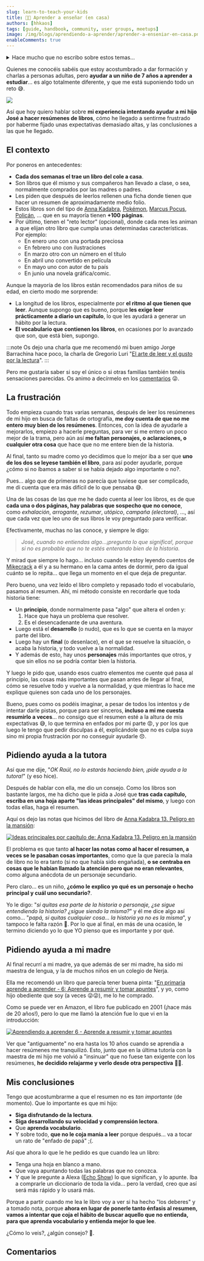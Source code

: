 ```yaml
---
slug: learn-to-teach-your-kids
title: 👨‍🏫 Aprender a enseñar (en casa)
authors: [hhkaos]
tags: [guide, handbook, community, user groups, meetups]
image: /img/blogs/aprendiendo-a-aprender/aprender-a-enseniar-en-casa.png
enableComments: true 
---
```


<details><summary>Hace mucho que no escribo sobre estos temas...</summary>
<p>

Concretamente desde que lancé el [amago de blog familiar](https://familiajimenezcano.wordpress.com/) (en 2018), aunque espero poder sacar tiempo otro día para compartir estas experiencias. 

La verdad es que me gustaría compartir cómo estoy intentando involucrarme en el colegio de mi hijo. A través del AMPA y de otras formas, y de las iniciativas en las que he participado allí últimanente. Por ejemplo:
* Una charla a los alumnos y alumnas de 3º y 4º de ESO (de 14 a 16 años) en unas jornadas de orientación profesional, en la que compartí mi experiencia con ellos (empezando desde que tenía su edad hasta hoy). 
* Un coloquio junto a [Gabriel Zabal](https://www.linkedin.com/in/gabrielzabal/), para las madres y padres con menores de más de 10 años a su cargo, principalmente centrado en los riesgos asociados a las nuevas tecnologías, usando las redes sociales como hilo conductor pero tocando muchos temas más.
* O mi experiencia participando con ellos en los campeonatos del día del deporte.

Si os interesan estos temas decídmelo en los [comentarios](#comentarios) (para priorizarlo) 😉.

</p>
</details>

Quienes me conocéis sabéis que estoy acostumbrado a dar formación y charlas a personas adultas, pero **ayudar a un niño de 7 años a aprender a estudiar**... es algo totalmente diferente, y que me está suponiendo todo un reto 😅.

<div style={{textAlign: 'center'}}>

  ![](/img/blogs/aprendiendo-a-aprender/teaching-at-home.png)

</div>


Así que hoy quiero hablar sobre **mi experiencia intentando ayudar a mi hijo José a hacer resúmenes de libros**, cómo he llegado a sentirme frustrado por haberme fijado unas expectativas demasiado altas, y las conclusiones a las que he llegado. 

## El contexto

Por poneros en antecedentes:
* **Cada dos semanas el trae un libro del cole a casa**.
* Son libros que él mismo y sus compañeros han llevado a clase, o sea, normalmente comprados por las madres o padres.
* Les piden que después de leerlos rellenen una ficha donde tienen que hacer un resumen de aproximadamente medio folio.
* Estos libros son del tipo de [Anna Kadabra](https://www.amazon.es/anna-kadabra/s?k=anna+kadabra), [Pokémon](https://www.amazon.es/Pok%C3%A9mon-Aventuras-Gigamax-combate-FlipAventura/dp/8418594330), [Marcus Pocus](https://www.amazon.es/Marcus-Pocus-1-Magia-domicilio/dp/8408254154/ref=sr_1_1?dib=eyJ2IjoiMSJ9.nzcrwM6Pe2S_Yq-RGmFVs5UHO5uYgDEnS27SX3-dKkyIID6F589uCXo4WGgeoMA0-C3q4-XOdlq1iTI6fgXsgca0UygLzFEr_3ykPMNsZewxzuF3g3FzSh2dg_Sg_uCylpqvypA1r482QA6el_wuYWZ0KEVCHo4yrroqPAlPuuQ51YtSsLfbp6q0dFObpBz37nDGzJuGnE2KGmy9027r7CcnX3vORc6JTgijZn1A4jBi6LMKoa69mrO5KzOr-vlYBixpTTdQqTQOmOZvAnAX2NhbeDuVnO57ZgHZWk9bH7M.5Snv_xMSWF2rmR9Rof5iyCbwGj_4VuYOheFuguN24J4&dib_tag=se&keywords=marcus+pocus&qid=1717312424&sr=8-1), [Policán](https://www.amazon.es/Polic%C3%A1n-Capit%C3%A1n-Calzoncillos-Dav-Pilkey/dp/8467594454/ref=pd_sbs_d_sccl_3_3/258-4414333-6094921?pd_rd_w=en7hC&content-id=amzn1.sym.5361c8f8-f11e-4bfa-91f1-8c7de1eb4cca&pf_rd_p=5361c8f8-f11e-4bfa-91f1-8c7de1eb4cca&pf_rd_r=K6RMMGQP02TTW1HT42X5&pd_rd_wg=eMOPM&pd_rd_r=0d4fe935-1688-436c-a118-3f9bb482cf97&pd_rd_i=8467594454&psc=1), ... que en su mayoría tienen **+100 páginas**.
* Por último, tienen el "reto lector" (opcional), donde cada mes les animan a que elijan otro libro que cumpla unas determinadas características. Por ejemplo:
  * En enero uno con una portada preciosa
  * En febrero uno con ilustraciones
  * En marzo otro con un número en el título
  * En abril uno convertido en película
  * En mayo uno con autor de tu país
  * En junio una novela gráfica/comic.

Aunque la mayoría de los libros están recomendados para niños de su edad, en cierto modo me sorprende:
  * La longitud de los libros, especialmente por **el ritmo al que tienen que leer**. Aunque supongo que es bueno, porque **les exige leer prácticamente a diario un capítulo**, lo que les ayudará a generar un hábito por la lectura.
  * **El vocabulario que contienen los libros**, en ocasiones por lo avanzado que son, que está bien, supongo.

:::note
Os dejo una charla que me recomendó mi buen amigo Jorge Barrachina hace poco, la charla de Gregorio Luri "[El arte de leer y el gusto por la lectura](https://www.youtube.com/watch?v=7UtwJHkhJ0s)".
:::


Pero me gustaría saber si soy el único  o si otras familias también tenéis sensaciones parecidas. Os animo a decírmelo en los [comentarios](#commentarios) 😜.

<!-- 
:::note

::: -->


## La frustración

Todo empieza cuando tras varias semanas, después de leer los resúmenes de mi hijo en busca de faltas de ortografía, **me doy cuenta de que no me entero muy bien de los resúmenes**. Entonces, con la idea de ayudarle a mejorarlos, empiezo a hacerle preguntas, para ver si me entero un poco mejor de la trama, pero aún así **me faltan personajes, o aclaraciones, o cualquier otra cosa** que hace que no me entere bien de la historia.

Al final, tanto su madre como yo decidimos que lo mejor iba a ser que **uno de los dos se leyese también el libro**, para  así poder ayudarle, porque ¿cómo si no íbamos a saber si se había dejado algo importante o no?.

Pues... algo que de primeras no parecía que tuviese que ser complicado, me di cuenta que era más difícil de lo que pensaba 😅. 

Una de las cosas de las que me he dado cuenta al leer los libros, es de que **cada una o dos páginas, hay palabras que sospecho que no conoce**, como *exhalación*, *arrogante*, *rezumar*, *utópico*, *campaña (electoral)*, ..., así que cada vez que leo uno de sus libros le voy preguntado para verificar. 

Efectivamente, muchas no las conoce, y siempre le digo:

> *José, cuando no entiendas algo...¡pregunta lo que significa!, porque si no es probable que no te estés enterando bien de la historia.*

Y mirad que siempre lo hago... incluso cuando le estoy leyendo cuentos de [Mikecrack](https://www.amazon.es/Libros-Mikecrack/s?rh=n%3A599364031%2Cp_27%3AMikecrack) a él y a su hermano en la cama antes de dormir, pero da igual cuánto se lo repita... que llega un momento en el que deja de preguntar.

Pero bueno, una vez leído el libro completo y repasado todo el vocabulario, pasamos al resumen. Ahí, mi método consiste en recordarle que toda historia tiene:
* Un **principio**, donde normalmente pasa "algo" que altera el orden y:
  1. Hace que haya un problema que resolver.
  2. Es el desencadenante de una aventura.
* Luego está el **desarrollo** (o nudo), que es lo que se cuenta en la mayor parte del libro.
* Luego hay un **final** (o desenlace), en el que se resuelve la situación, o acaba la historia, y todo vuelve a la normalidad.
* Y además de esto, hay unos **personajes** más importantes que otros, y que sin ellos no se podría contar bien la historia. 

Y luego le pido que, usando esos cuatro elementos me cuente qué pasa al principio, las cosas más importantes que pasan antes de llegar al final, cómo se resuelve todo y vuelve a la normalidad, y que mientras lo hace me explique quienes son cada uno de los personajes.

Bueno, pues como os podéis imaginar, a pesar de todos los intentos y de intentar darle pistas, porque para ser sinceros, **incluso a mi me cuesta resumirlo a veces**... no consigo  que el resumen esté a la altura de mis expectativas 😅, lo que termina en enfados por mi parte 😡, y por los que luego le tengo que pedir disculpas a él, explicándole que no es culpa suya sino mi propia frustración por no conseguir ayudarle 😞.

## Pidiendo ayuda a la tutora

Así que me dije, "*OK Raúl, no lo estarás haciendo bien, ¡pide ayuda a la tutora!*" (y eso hice).

Después de hablar con ella, me dio un consejo. Como los libros son bastante largos, me ha dicho que le pida a José que **tras cada capítulo, escriba en una hoja aparte "las ideas principales" del mismo**, y luego con todas ellas, haga el resumen. 

Aquí os dejo las notas que hicimos del libro de [Anna Kadabra 13. Peligro en la mansión](https://www.amazon.es/Anna-Kadabra-13-Peligro-mansi%C3%B3n/dp/8408282468/ref=sr_1_1?crid=R7EP7BPESY29&dib=eyJ2IjoiMSJ9.-Kbuyc6r_LWofNFUvUlSTWZ-4Hc2RNoldj5qDm5r88wqdZ6Xo8tZroq96i3lQDZ7.g_pVjOolxe9dypGy1gyuKrKwDjT07Yceo3B5mxj8PqA&dib_tag=se&keywords=anna+kadabra+peligro+en+la+mansi%C3%B3n&qid=1717342071&s=books&sprefix=anna+kadabra+peligro+en+%2Cstripbooks%2C105&sr=1-1):

[![Ideas principales por capítulo de: Anna Kadabra 13. Peligro en la mansión](/img/blogs/aprendiendo-a-aprender/ideas-principales-anna-kadabra-13.png)](/img/blogs/aprendiendo-a-aprender/ideas-principales-anna-kadabra-13.png)

El problema es que tanto **al hacer las notas como al hacer el resumen, a veces se le pasaban cosas importantes**, como que la que parecía la mala de libro no lo era tanto (si no que había sido engañada), **o se centraba en cosas que le habían llamado la atención pero que no eran relevantes**, como alguna anécdota de un personaje secundario. 

Pero claro... es un niño, **¿cómo le explico yo qué es un personaje o hecho principal y cuál uno secundario?**. 

Yo le digo: "*si quitas esa parte de la historia o personaje, ¿se sigue entendiendo la historia? ¿sigue siendo la misma?*" y él me dice algo así como... "*papá, si quitas cualquier cosa... la historia ya no es la misma*", y tampoco le falta razón 🤣. Por lo que al final, en más de una ocasión, le termino diciendo yo lo que YO pienso que es importante y por qué. 

## Pidiendo ayuda a mi madre

Al final recurrí a mi madre, ya que además de ser mi madre, ha sido mi maestra de lengua, y la de muchos niños en un colegio de Nerja. 

Ella me recomendó un libro que parecía tener buena pinta: "[En primaria aprende a aprender - 6: Aprende a resumir y tomar apuntes](https://www.amazon.es/primaria-aprende-aprender-Educacion-Diversidad/dp/8477742847/ref=sr_1_1?__mk_es_ES=%C3%85M%C3%85%C5%BD%C3%95%C3%91&crid=2ZTNV4YYNDBSB&dib=eyJ2IjoiMSJ9.YvATtILgUCt4Sdi9g2stKg.l42L1kExAVdNFHsgPpk1jV1G5upoy6ID5Mw-EA_Hw1s&dib_tag=se&keywords=En+primaria+aprende+a+aprender+-+6%3A+Aprende+a+resumir+y+tomar+apuntes&qid=1717253519&s=books&sprefix=en+primaria+aprende+a+aprender+-+6+aprende+a+resumir+y+tomar+apuntes+%2Cstripbooks%2C110&sr=1-1)", y yo, como hijo obediente que soy (a veces 😜😜), me lo he comprado.

Como se puede ver en Amazon, el libro fue publicado en 2001 (¡hace más de 20 años!), pero lo que me llamó la atención fue lo que vi en la introducción:

[![Aprendiendo a aprender 6 - Aprende a resumir y tomar apuntes](/img/blogs/aprendiendo-a-aprender/aprendiendo-a-aprender.png)](/img/blogs/aprendiendo-a-aprender/aprendiendo-a-aprender.png)

Ver que "antiguamente" no era hasta los 10 años cuando se aprendía a hacer resúmenes me tranquilizó. Esto, junto que en la última tutoría con la maestra de mi hijo me volvió a "insinuar" que no fuese tan exigente con los resúmenes, **he decidido relajarme y verlo desde otra perspectiva** 🧘💆.

## Mis conclusiones

Tengo que acostumbrarme a que el resumen no es *tan importante* (de momento). Que lo importante es que mi hijo:
* **Siga disfrutando de la lectura**.
* **Siga desarrollando su velocidad y comprensión lectora**.
* Que **aprenda vocabulario**.
* Y sobre todo, **que no le coja manía a leer** porque después... va a tocar un rato de "enfado de papá" ;(.

Así que ahora lo que le he pedido es que cuando lea un libro:
* Tenga una hoja en blanco a mano.
* Que vaya apuntando todas las palabras que no conozca.
* Y que le pregunte a Alexa ([Echo Show](https://www.amazon.es/echo-show-5-3a-generacion/dp/B09B2S8WKD/ref=sr_1_1?__mk_es_ES=%C3%85M%C3%85%C5%BD%C3%95%C3%91&crid=1OUHNQYCKE44R&dib=eyJ2IjoiMSJ9.iltfLFjhhpdfcrA9zwPEASiiau-PIgl9VcVBJ0Oys_mCTQROVOODJpcW3qujKJ4uE1kn8QpTNL8Z-Ack1Tq9WU7C-LTEtxlvDoafnTJ_eg8HjePETtV-67qphoEQL1gvYpwxm_pR913C2qJrOLV7qzvzyiTtsKBCKr8OXVlmn6pXps9cPji2GZmCo1YhZnWudymyrsIxsywOMsAxpDflraEiQqz2Jfe357ryQ0o2Ttc.1wETnQEDVJoyYReccEOyXD41MFzajElaVfEmnAF04Wo&dib_tag=se&keywords=alexa+pantalla&qid=1717344456&s=books&sprefix=alexa+pantalla%2Cstripbooks%2C118&sr=1-1)) lo que significan, y lo apunte. Iba a comprarle un diccionario de toda la vida... pero la verdad, creo que así será más rápido y lo usará más.

Porque a partir cuando me lea le libro voy a ver si ha hecho "los deberes" y a tomado nota, porque **ahora en lugar de ponerle tanto énfasis al resumen, vamos a intentar que coja el hábito de buscar aquello que no entienda, para que aprenda vocabulario y entienda mejor lo que lee**.

¿Cómo lo veis?, ¿algún consejo? 🙂.

## Comentarios